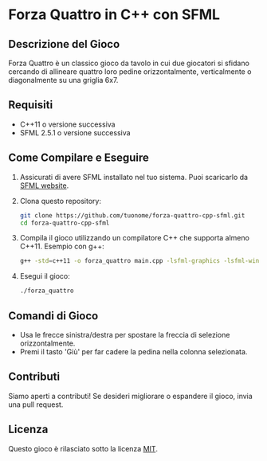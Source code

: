 # Forza Quattro in C++ con SFML

## Descrizione del Gioco
Forza Quattro è un classico gioco da tavolo in cui due giocatori si sfidano cercando di allineare quattro loro pedine orizzontalmente, verticalmente o diagonalmente su una griglia 6x7.

## Requisiti
- C++11 o versione successiva
- SFML 2.5.1 o versione successiva

## Come Compilare e Eseguire
1. Assicurati di avere SFML installato nel tuo sistema. Puoi scaricarlo da [SFML website](https://www.sfml-dev.org/download.php).
2. Clona questo repository:

    ```bash
    git clone https://github.com/tuonome/forza-quattro-cpp-sfml.git
    cd forza-quattro-cpp-sfml
    ```

3. Compila il gioco utilizzando un compilatore C++ che supporta almeno C++11. Esempio con g++:

    ```bash
    g++ -std=c++11 -o forza_quattro main.cpp -lsfml-graphics -lsfml-window -lsfml-system
    ```

4. Esegui il gioco:

    ```bash
    ./forza_quattro
    ```

## Comandi di Gioco
- Usa le frecce sinistra/destra per spostare la freccia di selezione orizzontalmente.
- Premi il tasto 'Giù' per far cadere la pedina nella colonna selezionata.

## Contributi
Siamo aperti a contributi! Se desideri migliorare o espandere il gioco, invia una pull request.

## Licenza
Questo gioco è rilasciato sotto la licenza [MIT](LICENSE).

